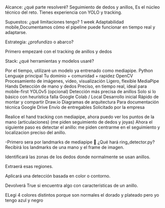 
Alcance: ¿qué parte resolveré?
Seguimiento de dedos y anillos, Es el núcleo técnico del reto. Tienes experiencia con YOLO y tracking.

Supuestos: ¿qué limitaciones tengo?
1 week
Adaptabilidad mobile,Documentamos cómo el pipeline puede funcionar en tiempo real y adaptarse.

Estrategia: ¿profundizo o abarco?

Primero empezaré con el tracking de anillos y dedos

Stack: ¿qué herramientas y modelos usaré?

Por el tiempo, utilizaré un modelo ya entrenado como mediapipe.
Python	Lenguaje principal	Tu dominio + comunidad + rapidez
OpenCV	Procesamiento de imágenes, video, visualización	Ligero, flexible
MediaPipe Hands	Detección de mano y dedos	Preciso, en tiempo real, ideal para mobile-first
YOLOv5 (opcional)	Detección más precisa de anillos	Solo si lo básico con heurística falla
Google Colab / Local	Desarrollo inicial	Rápido de montar y compartir
Draw.io	Diagramas de arquitectura	Para documentación técnica
Google Drive	Envío de entregables	Solicitado por la empresa


Realice el hand tracking con mediapipe, ahora puedo ver los puntos de la mano (articulaciones) (me piden seguimiento de dedos y joyas)
Ahora el siguiente paso es detectar el anillo: me piden centrarme en el seguimiento y localizacion preciso del anillo.

-Primero sera por landmarks de mediapipe
🧠 ¿Qué hará ring_detector.py?
Recibirá los landmarks de una mano y el frame de imagen.

Identificará las zonas de los dedos donde normalmente se usan anillos.

Extraerá esas regiones.

Aplicará una detección basada en color o contorno.

Devolverá True si encuentra algo con características de un anillo.

ELegi 4 colores distintos porque son normales el dorado y plateado pero yo tengo azul y negro
